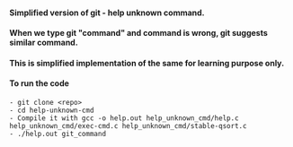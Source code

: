 #### Simplified version of git - help unknown command.
#### When we type git "command" and command is wrong, git suggests similar command.
#### This is simplified implementation of the same for learning purpose only.
#### To run the code
    - git clone <repo>
    - cd help-unknown-cmd
    - Compile it with gcc -o help.out help_unknown_cmd/help.c help_unknown_cmd/exec-cmd.c help_unknown_cmd/stable-qsort.c
    - ./help.out git_command

